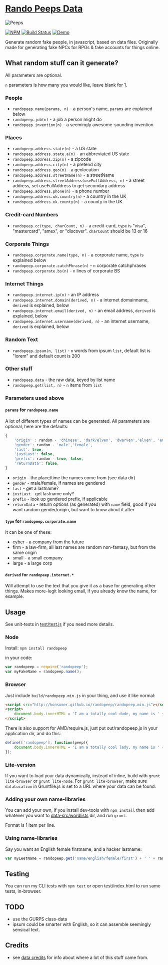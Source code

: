 # [Rando Peeps Data](http://konsumer.github.io/randopeep/)

![Peeps](http://thenewforty.areavoices.com/files/2012/04/marshmallow_peeps.jpg)

[![NPM](https://nodei.co/npm/randopeep.png)](https://nodei.co/npm/randopeep/)
[![Build Status](https://travis-ci.org/konsumer/randopeep.png?branch=master)](https://travis-ci.org/konsumer/randopeep)
[![Demo](https://drupal.org/files/issues/demo_stamp.gif)](http://konsumer.github.io/randopeep/test/)

Generate random fake people, in javascript, based on data files. Originally made for generating fake NPCs for RPGs & fake accounts for things online.

## What random stuff can it generate?

All parameters are optional.

`n` parameters is how many you would like, leave blank for 1.

### People

* `randopeep.name(params, n)` - a person's name, `params` are explained below
* `randopeep.job(n)` - a job a person might do
* `randopeep.invention(n)` - a seemingly awesome-sounding invention

### Places

* `randopeep.address.state(n)` - a US state
* `randopeep.address.state.a(n)` - an abbreviated US state
* `randopeep.address.zip(n)` - a zipcode
* `randopeep.address.city(n)` - a pretend city
* `randopeep.address.geo(n)` - a geolocation
* `randopeep.address.streetName(n)` - a streetName
* `randopeep.address.streetAddress(useFullAddress, n)` - a street address, set useFullAddress to get secondary address
* `randopeep.address.phone(n)` - a phone number
* `randopeep.address.uk.country(n)` - a country in the UK
* `randopeep.address.uk.county(n)` - a county in the UK


### Credit-card Numbers

* `randopeep.cc(type, charCount, n)` - a credit-card, `type` is "visa", "mastercard", "amex", or "discover". `charCount` should be 13 or 16


### Corporate Things

* `randopeep.corporate.name(type, n)` - a corporate name, `type` is explained below
* `randopeep.corporate.catchPhrase(n)` - `n` corporate catchphrases
* `randopeep.corporate.bs(n)` - `n` lines of corporate BS


### Internet Things

* `randopeep.internet.ip(n)` - an IP address
* `randopeep.internet.domain(derived, n)` - a internet domainname, `derived` is explained, below
* `randopeep.internet.email(derived, n)` - an email address, `derived` is explained, below
* `randopeep.internet.username(derived, n)` - an internet username, `derived` is explained, below


### Random Text

* `randopeep.ipsum(n, list)` - `n` words from ipsum `list`, default list is "lorem" and default count is 200


### Other stuff

* `randopeep.data` - the raw data, keyed by list name
* `randopeep.get(list, n)` - `n` items from `list`


### Parameters used above

#### `params` for `randopeep.name`

A lot of different types of names can be generated. All parameters are optional, here are the defaults:

```javascript
{
	'origin' : random - 'chinese', 'dark/elven', 'dwarven','elven', 'english', 'germanic','japanese','orcish','spanish','netrunner',
	'gender': random - 'male','female',
	'last': true,
	'justLast': false,
	'prefix': random - true, false,
	'returnData': false,
}
```

* `origin` - the place/time the names come from (see data dir)
* `gender` - male/female, if names are gendered
* `last` - get a lastname?
* `justLast` - get lastname only?
* `prefix` - look up gendered prefix, if applicable
* `returnData` - return options (as generated) with `name` field, good if you want random gender/origin, but want to know about it after

#### `type` for `randopeep.corporate.name`

It can be one of these:

* cyber -  a company from the future
* firm - a law-firm, all last names are random non-fantasy, but from the same origin
* small - a small company
* large - a large corp


#### `derived` for `randopeep.internet.*`

Will attempt to use the text that you give it as a base for generating other things.  Makes more-legit looking email, if you already know the name, for example.


## Usage

See unit-tests in [test/test.js](https://github.com/konsumer/randopeep/blob/master/test/test.js) if you need more details.

### Node

Install: `npm install randopeep`

in your code:

```javascript
var randopeep = require('randopeep');
var myFakeName = randopeep.name();
```

### Browser

Just include `build/randopeep.min.js` in your thing, and use it like normal:

```html
<script src="http://konsumer.github.io/randopeep/randopeep.min.js"></script>
<script>
	document.body.innerHTML = 'I am a totally cool dude, my name is ' + randopeep.name({gender:'male'});
</script>
```

There is also support for AMD/require.js, just put out/randopeep.js in your application dir, and do this:

```javascript
define(['randopeep'], function(peep){
	document.body.innerHTML = 'I am a totally cool lady, my name is ' + randopeep.name({gender:'female'});
});
```

### Lite-version

If you want to load your data dynamically, instead of inline, build with `grunt lite-browser` or `grunt lite-node`. For `grunt lite-browser`, make sure `dataLocation` in Gruntfile.js is set to a URL where your data can be found.

### Adding your own name-libraries

You can add your own, if you install dev-tools with `npm install` then add whatever you want to [data-src/wordlists](https://github.com/konsumer/randopeep/tree/master/data-src/wordlists) dir, and run `grunt`.

Format is 1 item per line.

### Using name-libraries

Say you want an English female firstname, and a hacker lastname:

```javascript
var myLeetName = randopeep.get('name/english/female/first') + ' ' + randopeep.get('name/netrunner/first');
```

## Testing

You can run my CLI tests with `npm test` or open test/index.html to run same tests, in-browser.


## TODO

* use the GURPS class-data
* ipsum could be smarter with English, so it can assemble seemingly sensical text.


## Credits

* see [data credits](https://github.com/konsumer/randopeep/tree/master/data-src) for info about where a lot of this stuff came from.
